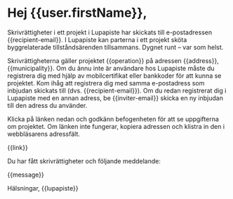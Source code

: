 # Hej {{user.firstName}},

Skrivr&auml;ttigheter i ett projekt i Lupapiste har skickats till e-postadressen {{recipient-email}}.  I Lupapiste kan parterna i ett projekt sk&ouml;ta byggrelaterade tillst&aring;nds&auml;renden tillsammans. Dygnet runt – var som helst.

Skrivr&auml;ttigheterna g&auml;ller projektet {{operation}} p&aring; adressen {{address}}, {{municipality}}. Om du &auml;nnu inte &auml;r anv&auml;ndare hos Lupapiste m&aring;ste du registrera dig med hj&auml;lp av mobilcertifikat eller bankkoder f&ouml;r att kunna se projektet. Kom ih&aring;g att registrera dig med samma e-postadress som inbjudan skickats till (dvs. {{recipient-email}}). Om du redan registrerat dig i Lupapiste med en annan adress, be {{inviter-email}} skicka en ny inbjudan till den adress du anv&auml;nder.

Klicka p&aring; l&auml;nken nedan och godk&auml;nn befogenheten f&ouml;r att se uppgifterna om projektet. Om l&auml;nken inte fungerar, kopiera adressen och klistra in den i webbl&auml;sarens adressf&auml;lt.

{{link}}
 
Du har f&aring;tt skrivr&auml;ttigheter och f&ouml;ljande meddelande:

{{message}}

H&auml;lsningar,
{{lupapiste}}